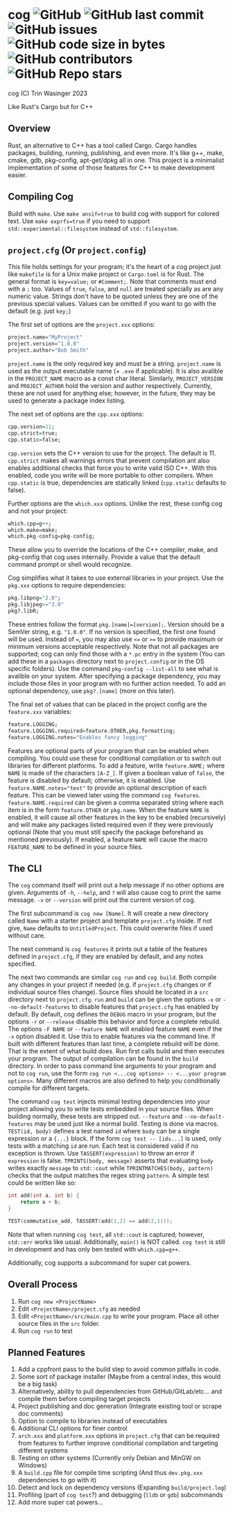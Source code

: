 # cog ![GitHub](https://img.shields.io/github/license/SteveBeeblebrox/cog?style=flat-square) ![GitHub last commit](https://img.shields.io/github/last-commit/SteveBeeblebrox/cog?style=flat-square) ![GitHub issues](https://img.shields.io/github/issues-raw/SteveBeeblebrox/cog?style=flat-square) ![GitHub code size in bytes](https://img.shields.io/github/languages/code-size/SteveBeeblebrox/cog?style=flat-square) ![GitHub contributors](https://img.shields.io/github/contributors/SteveBeeblebrox/cog?color=007EC6&style=flat-square) ![GitHub Repo stars](https://img.shields.io/github/stars/SteveBeeblebrox/cog?style=flat-square)
cog (C) Trin Wasinger 2023

Like Rust's Cargo but for C++
## Overview
Rust, an alternative to C++ has a tool called Cargo. Cargo handles packages, building, running, publishing, and even more. It's like g++, make, cmake, gdb, pkg-config, apt-get/dpkg all in one. This project is a minimalist implementation of some of those features for C++ to make development easier.

## Compiling Cog
Build with `make`. Use `make ansif=true` to build cog with support for colored text. Use `make exprfs=true` if you need to support `std::experimental::filesystem` instead of `std::filesystem`.

## `project.cfg` (Or `project.config`)
This file holds settings for your program; it's the heart of a cog project just like `makefile` is for a Unix make project or `Cargo.toml` is for Rust.  The general format is `key=value;` or `#Comment;`. Note that comments must end with a `;` too. Values of `true`, `false`, and `null` are treated specially as are any numeric value. Strings don't have to be quoted unless they are one of the previous special values. Values can be omitted if you want to go with the default (e.g. just `key;`)

The first set of options are the `project.xxx` options:
```R
project.name="MyProject"
project.version="1.0.0"
project.author="Bob Smith"
```
`project.name` is the only required key and must be a string. `project.name` is used as the output executable name (+ `.exe` if applicable). It is also avalible in the `PROJECT_NAME` macro as a const char literal. Similarly, `PROJECT_VERSION` and `PROJECT_AUTHOR` hold the version and author respectively. Currently, these are not used for anything else; however, in the future, they may be used to generate a package index listing.

The next set of options are the `cpp.xxx` options:
```R
cpp.version=11;
cpp.strict=true;
cpp.static=false;
```

`cpp.version` sets the C++ version to use for the project. The default is 11. `cpp.strict` makes all warnings errors that prevent compilation ant also enables additional checks that force you to write valid ISO C++. With this enabled, code you write will be more portable to other compilers. When `cpp.static` is true, dependencies are statically linked (`cpp.static` defaults to false).

Further options are the `which.xxx` options. Unlike the rest, these config cog and not your project:

```R
which.cpp=g++;
which.make=make;
which.pkg-config=pkg-config;
```

These allow you to override the locations of the C++ compiler, make, and pkg-config that cog uses internally. Provide a value that the default command prompt or shell would recognize.

Cog simplifies what it takes to use external libraries in your project. Use the `pkg.xxx` options to require dependencies:

```R
pkg.libpng="2.0";
pkg.libjpeg>="3.0"
pkg?.libR;
```

These entries follow the format `pkg.[name]=[version];`. Version should be a SemVer string, e.g. `"1.0.0"`. If no version is specified, the first one found will be used. Instead of `=`, you may also use `<=` or `>=` to provide maximum or minimum versions acceptable respectively. Note that not all packages are supported; cog can only find those with a `*.pc` entry in the system (You can add these in a `packages` directory next to `project.config` or in the OS specific folders). Use the command `pkg-config --list-all` to see what is avalible on your system. After specifying a package dependency, you may include those files in your program with no further action needed. To add an optional dependency, use `pkg?.[name]` (more on this later).

The final set of values that can be placed in the project config are the `feature.xxx` variables:

```R
feature.LOGGING;
feature.LOGGING.required=feature.OTHER,pkg.formatting;
feature.LOGGING.notes="Enables fancy logging"
```

Features are optional parts of your program that can be enabled when compiling. You could use these for conditional compilation or to switch out libraries for different platforms. To add a feature, write `feature.NAME;` where `NAME` is made of the characters `[A-Z_]`. If given a boolean value of `false`, the feature is disabled by default; otherwise, it is enabled. Use `feature.NAME.notes="text"` to provide an optional description of each feature. This can be viewed later using the command `cog features`. `feature.NAME.required` can be given a comma separated string where each item is in the form `feature.OTHER` or `pkg.name`. When the feature `NAME` is enabled, it will cause all other features in the key to be enabled (recursively) and will make any packages listed required even if they were previously optional (Note that you must still specify the package beforehand as mentioned previously). If enabled, a feature `NAME` will cause the macro `FEATURE_NAME` to be defined in your source files.

## The CLI
The `cog` command itself will print out a help message if no other options are given. Arguments of `-h`, `--help`, and `?` will also cause cog to print the same message. `-v` or `--version` will print out the current version of cog.

The first subcommand is `cog new [Name]`. It will create a new directory called `Name` with a starter project and template `project.cfg` inside. If not give, `Name` defaults to `UntitledProject`. This could overwrite files if used without care.

The next command is `cog features` it prints out a table of the features defined in `project.cfg`, if they are enabled by default, and any notes specified.

The next two commands are similar `cog run` and `cog build`. Both compile any changes in your project if needed (e.g. if `project.cfg` changes or if individual source files change). Source files should be located in a `src` directory next to `project.cfg`. `run` and `build` can be given the options `-x` or `--no-default-features` to disable features that `project.cfg` has enabled by default. By default, cog defines the `DEBUG` macro in your program, but the options `-r` or `--release` disable this behavior and force a complete rebuild. The options `-F NAME` or `--feature NAME` will enabled feature `NAME` even if the `-x` option disabled it. Use this to enable features via the command line. If built with different features than last time, a complete rebuild will be done. That is the extent of what build does. Run first calls build and then executes your program. The output of compilation can be found in the `build` directory. In order to pass command line arguments to your program and not to `cog run`, use the form `cog run <...cog options> -- <...your program options>`. Many different macros are also defined to help you conditionally compile for different targets.

The command `cog test` injects minimal testing dependencies into your project allowing you to write tests embedded in your source files. When building normally, these tests are stripped out. `--feature` and `--no-default-features` may be used just like a normal build. Testing is done via macros. `TEST(id, body)` defines a test named `id` where `body` can be a single expression or a `{...}` block. If the form `cog test -- [ids...]` is used, only tests with a matching `id` are run. Each test is considered valid if no exception is thrown. Use `TASSERT(expression)` to throw an error if `expression` is false. `TPRINTS(body, message)` asserts that evaluating `body` writes exactly `message` to `std::cout` while `TPRINTMATCHES(body, pattern)` checks that the output matches the regex string `pattern`. A simple test could be written like so:
```cpp
int add(int a, int b) {
	return a + b;
}

TEST(commutative_add, TASSERT(add(1,2) == add(2,1)));
```
Note that when running `cog test`, all `std::cout` is captured; however, `std::err` works like usual. Additionally, `main()` is NOT called. `cog test` is still in development and has only ben tested with `which.cpp=g++`.

Additionally, cog supports a subcommand for super cat powers.

## Overall Process
1. Run `cog new <ProjectName>`
2. Edit `<ProjectName>/project.cfg` as needed
3. Edit `<ProjectName>/src/main.cpp` to write your program. Place all other source files in the `src` folder.
4. Run `cog run` to test

## Planned Features
1. Add a cppfront pass to the build step to avoid common pitfalls in code.
2. Some sort of package installer (Maybe from a central index, this would be a big task)
3. Alternatively, ability to pull dependencies from GitHub/GitLab/etc... and compile them before compiling target projects
4. Project publishing and doc generation (Integrate existing tool or scrape doc comments)
5. Option to compile to libraries instead of executables
6. Additional CLI options for finer control
7. `arch.xxx` and `platform.xxx` options in `project.cfg` that can be required from features to further improve conditional compilation and targeting different systems
8. Testing on other systems (Currently only Debian and MinGW on Windows)
9. A `build.cpp` file for compile time scripting (And thus `dev.pkg.xxx` dependencies to go with it)
10. Detect and lock on dependency versions (Expanding `build/project.log`)
11. Profiling (part of `cog test`?) and debugging (`lldb` or `gdb`) subcommands
12. Add more super cat powers...
